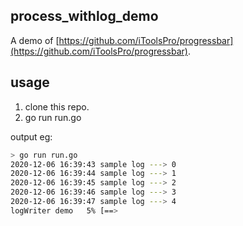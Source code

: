 ## process_withlog_demo
A demo of [https://github.com/iToolsPro/progressbar](https://github.com/iToolsPro/progressbar).

## usage
1. clone this repo.
2. go run run.go

output eg:
```bash
> go run run.go
2020-12-06 16:39:43 sample log ---> 0                                                      
2020-12-06 16:39:44 sample log ---> 1                                                       
2020-12-06 16:39:45 sample log ---> 2                                                        
2020-12-06 16:39:46 sample log ---> 3                                                         
2020-12-06 16:39:47 sample log ---> 4                                                         
logWriter demo   5% [==>                                                         ] 
```
